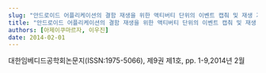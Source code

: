 ```yaml
---
slug: "안드로이드 어플리케이션의 결함 재생을 위한 액티버티 단위의 이벤트 캡춰 및 재생 기법"
title: "안드로이드 어플리케이션의 결함 재생을 위한 액티버티 단위의 이벤트 캡춰 및 재생 기법"
authors: [아제이쿠마르자, 이우진]
date: 2014-02-01
---
```


대한임베디드공학회논문지(ISSN:1975-5066), 제9권 제1호, pp. 1-9,2014년 2월
